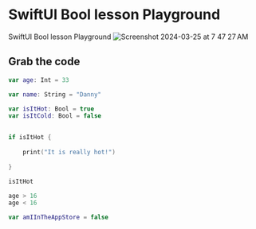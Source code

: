 # SwiftUI Bool lesson Playground
SwiftUI Bool lesson Playground
![Screenshot 2024-03-25 at 7 47 27 AM](https://github.com/danielurra/SwiftUI-Bool-lesson-Playground/assets/51704179/336712dc-8994-4810-a608-52834e5ff684)
## Grab the code
```swift
var age: Int = 33

var name: String = "Danny"

var isItHot: Bool = true
var isItCold: Bool = false


if isItHot {
    
    print("It is really hot!")
    
}

isItHot

age > 16
age < 16

var amIInTheAppStore = false



```
